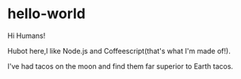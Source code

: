 # hello-world

Hi Humans!

Hubot here,l like Node.js and Coffeescript(that's what I'm made of!).

I've had tacos on the moon and find them far superior to Earth tacos.
